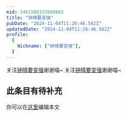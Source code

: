 ```yaml
---
mid: 3461566332668663
title: "钟晴要变强"
pubDate: "2024-11-04T11:26:46.562Z"
updatedDate: "2024-11-04T11:26:46.562Z"
profile:
  {
    Nickname: ["钟晴要变强"],
  }
---
```


关注[钟晴要变强](https://space.bilibili.com/3461566332668663)谢谢喵~ 关注[钟晴要变强](https://space.bilibili.com/3461566332668663)谢谢喵~

## 此条目有待补充
你可以在[这里](https://github.com/Yuhanawa/VTuber.ICU-Content/edit/master/v/钟晴要变强/index.md)编辑本文

